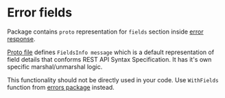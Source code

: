 # Error fields

Package contains `proto` representation for `fields` section inside [error response](../../errors).

[Proto file](error_fields.proto) defines `FieldsInfo message` which is a default representation of field details
that conforms REST API Syntax Specification. It has it's own specific marshal/unmarshal logic.
 
This functionality should not be directly used in your code. Use `WithFields` function from 
[errors package](../../errors) instead.
